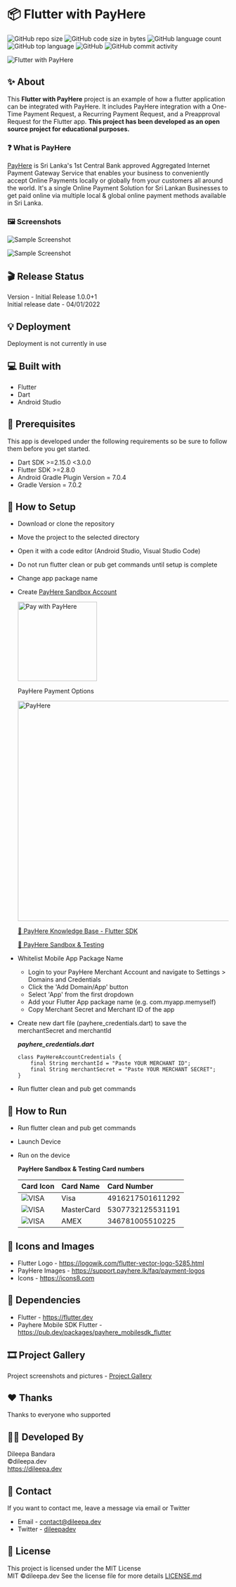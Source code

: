 # 📦 Flutter with PayHere

![GitHub repo size](https://img.shields.io/github/repo-size/dileepabandara/flutter_with_payhere?color=red&label=repository%20size)
![GitHub code size in bytes](https://img.shields.io/github/languages/code-size/dileepabandara/flutter_with_payhere?color=red)
![GitHub language count](https://img.shields.io/github/languages/count/dileepabandara/flutter_with_payhere)
![GitHub top language](https://img.shields.io/github/languages/top/dileepabandara/flutter_with_payhere)
![GitHub](https://img.shields.io/github/license/dileepabandara/flutter_with_payhere?color=yellow)
![GitHub commit activity](https://img.shields.io/github/commit-activity/m/dileepabandara/flutter_with_payhere?color=brightgreen&label=commits)

![Flutter with PayHere](https://dileepadev.github.io/public-images/projects/flutter-with-payhere/flutter_with_payhere_preview.png)

## ✨ About

This **Flutter with PayHere** project is an example of how a flutter application can be integrated with PayHere. It includes PayHere integration with a One-Time Payment Request, a Recurring Payment Request, and a Preapproval Request for the Flutter app. **This project has been developed as an open source project for educational purposes.**

### ❓ What is PayHere

[PayHere](https://www.payhere.lk) is Sri Lanka's 1st Central Bank approved Aggregated Internet Payment Gateway Service that enables your business to conveniently accept Online Payments locally or globally from your customers all around the world. It's a single Online Payment Solution for Sri Lankan Businesses to get paid online via multiple local & global online payment methods available in Sri Lanka.

### 🖼️ Screenshots

![Sample Screenshot](https://dileepadev.github.io/public-images/projects/flutter-with-payhere/flutter_with_payhere_screenshots_1.png)

![Sample Screenshot](https://dileepadev.github.io/public-images/projects/flutter-with-payhere/flutter_with_payhere_screenshots_2.png)

## 🎬 Release Status

Version - Initial Release 1.0.0+1  
Initial release date - 04/01/2022

## 💡 Deployment

Deployment is not currently in use

## 💻 Built with

- Flutter
- Dart
- Android Studio

## 📌 Prerequisites

This app is developed under the following requirements so be sure to follow them before you get started.

- Dart SDK >=2.15.0 <3.0.0
- Flutter SDK >=2.8.0
- Android Gradle Plugin Version = 7.0.4
- Gradle Version = 7.0.2

## 🍃 How to Setup

- Download or clone the repository
- Move the project to the selected directory
- Open it with a code editor (Android Studio, Visual Studio Code)
- Do not run flutter clean or pub get commands until setup is complete
- Change app package name
- Create [PayHere Sandbox Account](https://sandbox.payhere.lk/)

  <a href="https://www.payhere.lk"><img src="https://www.payhere.lk/downloads/images/pay_with_payhere_light.png" alt="Pay with PayHere" width="180"/></a>

  PayHere Payment Options

  <a href="https://www.payhere.lk" target="_blank"><img src="https://www.payhere.lk/downloads/images/payhere_short_banner_dark.png" alt="PayHere" width="500"/></a>

  <!-- <a href="https://www.payhere.lk?utm_source=logo" target="_blank"><img src="https://www.payhere.lk/downloads/images/payhere_square_banner_dark.png" alt="PayHere"  width="400"/></a> -->

  [🔖 PayHere Knowledge Base - Flutter SDK](https://support.payhere.lk/api-&-mobile-sdk/payhere-flutter)

  [🔖 PayHere Sandbox & Testing](https://support.payhere.lk/faq/sandbox-and-testing)

- Whitelist Mobile App Package Name

  - Login to your PayHere Merchant Account and navigate to Settings > Domains and Credentials
  - Click the 'Add Domain/App' button
  - Select 'App' from the first dropdown
  - Add your Flutter App package name (e.g. com.myapp.memyself)
  - Copy Merchant Secret and Merchant ID of the app

- Create new dart file (payhere_credentials.dart) to save the merchantSecret and merchantId

  <b><i>payhere_credentials.dart</i></b>

  ```
  class PayHereAccountCredentials {
      final String merchantId = "Paste YOUR MERCHANT ID";
      final String merchantSecret = "Paste YOUR MERCHANT SECRET";
  }
  ```

- Run flutter clean and pub get commands

## 🚀 How to Run

- Run flutter clean and pub get commands
- Launch Device
- Run on the device

  <b>PayHere Sandbox & Testing Card numbers</b>

  | Card Icon                                                      | Card Name  | Card Number      |
  | :------------------------------------------------------------- | :--------- | :--------------- |
  | ![VISA](https://img.icons8.com/color/40/000000/visa.png)       | Visa       | 4916217501611292 |
  | ![VISA](https://img.icons8.com/color/40/000000/mastercard.png) | MasterCard | 5307732125531191 |
  | ![VISA](https://img.icons8.com/color/40/000000/amex.png)       | AMEX       | 346781005510225  |

## 📸 Icons and Images

- Flutter Logo - https://logowik.com/flutter-vector-logo-5285.html
- PayHere Images - https://support.payhere.lk/faq/payment-logos
- Icons - https://icons8.com

## 💎 Dependencies

- Flutter - https://flutter.dev
- Payhere Mobile SDK Flutter - https://pub.dev/packages/payhere_mobilesdk_flutter

## 🎞️ Project Gallery

Project screenshots and pictures - [Project Gallery](https://dileepabandara.github.io/project-gallery)

## ❤️ Thanks

Thanks to everyone who supported

## 👨‍💻 Developed By

Dileepa Bandara  
©dileepa.dev  
<https://dileepa.dev>

## 💬 Contact

If you want to contact me, leave a message via email or Twitter

- Email - <contact@dileepa.dev>
- Twitter - [dileepadev](https://twitter.com/dileepadev)

## 📜 License

This project is licensed under the MIT License  
MIT ©dileepa.dev 
See the license file for more details [LICENSE.md](https://github.com/dileepadev/flutter_with_payhere/blob/main/LICENSE)
